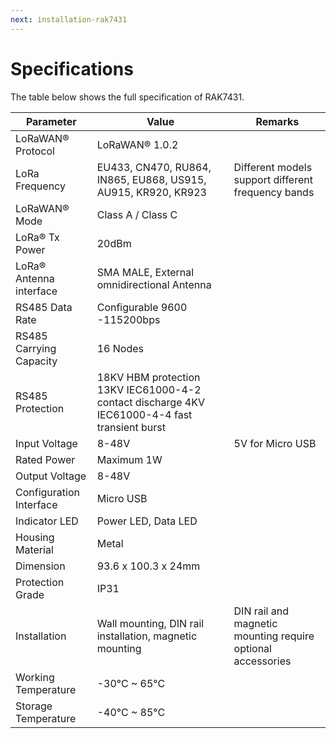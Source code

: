 ```yaml
---
next: installation-rak7431
---
```


# Specifications

The table below shows the full specification of RAK7431.

| Parameter | Value | Remarks | 
| ---- | ---- | ---- | 
| LoRaWAN® Protocol | LoRaWAN® 1.0.2 |  | 
| LoRa Frequency | EU433, CN470, RU864, IN865, EU868, US915, AU915, KR920, KR923 | Different models support different frequency bands | 
| LoRaWAN® Mode | Class A / Class C |  | 
| LoRa® Tx Power | 20dBm |  | 
| LoRa® Antenna interface | SMA MALE, External omnidirectional Antenna |  | 
| RS485 Data Rate | Configurable 9600 -115200bps |  | 
| RS485 Carrying Capacity | 16 Nodes |  | 
| RS485 Protection | 18KV HBM protection 13KV IEC61000-4-2 contact discharge 4KV IEC61000-4-4 fast transient burst |  | 
| Input Voltage | 8-48V | 5V for Micro USB | 
| Rated Power | Maximum 1W |  | 
| Output Voltage | 8-48V |  | 
| Configuration Interface | Micro USB |  | 
| Indicator LED | Power LED, Data LED |  | 
| Housing Material | Metal |  | 
| Dimension | 93.6 x 100.3 x 24mm |  | 
| Protection Grade | IP31 |  | 
| Installation | Wall mounting, DIN rail installation, magnetic mounting | DIN rail and magnetic mounting require optional accessories | 
| Working Temperature | -30°C ~ 65°C |  | 
| Storage Temperature | -40°C ~ 85°C |  | 


